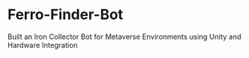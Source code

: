 # Ferro-Finder-Bot
Built an Iron Collector Bot for Metaverse Environments using Unity and Hardware Integration
